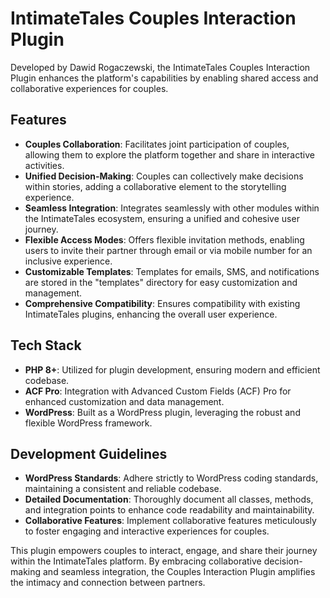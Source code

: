 # IntimateTales Couples Interaction Plugin

Developed by Dawid Rogaczewski, the IntimateTales Couples Interaction Plugin enhances the platform's capabilities by enabling shared access and collaborative experiences for couples.

## Features

- **Couples Collaboration**: Facilitates joint participation of couples, allowing them to explore the platform together and share in interactive activities.
- **Unified Decision-Making**: Couples can collectively make decisions within stories, adding a collaborative element to the storytelling experience.
- **Seamless Integration**: Integrates seamlessly with other modules within the IntimateTales ecosystem, ensuring a unified and cohesive user journey.
- **Flexible Access Modes**: Offers flexible invitation methods, enabling users to invite their partner through email or via mobile number for an inclusive experience.
- **Customizable Templates**: Templates for emails, SMS, and notifications are stored in the "templates" directory for easy customization and management.
- **Comprehensive Compatibility**: Ensures compatibility with existing IntimateTales plugins, enhancing the overall user experience.

## Tech Stack

- **PHP 8+**: Utilized for plugin development, ensuring modern and efficient codebase.
- **ACF Pro**: Integration with Advanced Custom Fields (ACF) Pro for enhanced customization and data management.
- **WordPress**: Built as a WordPress plugin, leveraging the robust and flexible WordPress framework.

## Development Guidelines

- **WordPress Standards**: Adhere strictly to WordPress coding standards, maintaining a consistent and reliable codebase.
- **Detailed Documentation**: Thoroughly document all classes, methods, and integration points to enhance code readability and maintainability.
- **Collaborative Features**: Implement collaborative features meticulously to foster engaging and interactive experiences for couples.

This plugin empowers couples to interact, engage, and share their journey within the IntimateTales platform. By embracing collaborative decision-making and seamless integration, the Couples Interaction Plugin amplifies the intimacy and connection between partners.